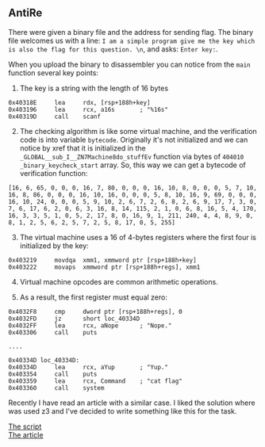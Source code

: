 ## AntiRe

There were given a binary file and the address for sending flag. The binary file welcomes us with a line:
`I am a simple program give me the key which is also the flag for this question. \n`,
and asks:
`Enter key:`.

When you upload the binary to disassembler you can notice from the `main` function several key points:

1. The key is a string with the length of 16 bytes

```
0x40318E     lea     rdx, [rsp+188h+key]
0x403196     lea     rcx, a16s       ; "%16s"
0x40319D     call    scanf
```

2. The checking algorithm is like some virtual machine, and the verification code is into variable `bytecode`. Originally it's not initialized and we can notice by xref that it is initialized in the  `_GLOBAL__sub_I__ZN7Machine8do_stuffEv` function via bytes of `404010 _binary_keycheck_start` array. So, this way we can get a bytecode of verification function:

```
[16, 6, 65, 0, 0, 0, 16, 7, 80, 0, 0, 0, 16, 10, 8, 0, 0, 0, 5, 7, 10, 16, 8, 86, 0, 0, 0, 16, 10, 16, 0, 0, 0, 5, 8, 10, 16, 9, 69, 0, 0, 0, 16, 10, 24, 0, 0, 0, 5, 9, 10, 2, 6, 7, 2, 6, 8, 2, 6, 9, 17, 7, 3, 0, 7, 6, 17, 6, 2, 0, 6, 3, 16, 8, 14, 115, 2, 1, 0, 6, 8, 16, 5, 4, 170, 16, 3, 3, 5, 1, 0, 5, 2, 17, 8, 0, 16, 9, 1, 211, 240, 4, 4, 8, 9, 0, 8, 1, 2, 5, 6, 2, 5, 7, 2, 5, 8, 17, 0, 5, 255]
```

3. The virtual machine uses a 16 of 4-bytes registers where the first four is initialized by the key:

```
0x403219     movdqa  xmm1, xmmword ptr [rsp+188h+key]
0x403222     movaps  xmmword ptr [rsp+188h+regs], xmm1
```

4. Virtual machine opcodes are common arithmetic operations.

5. As a result, the first register must equal zero:

```
0x4032F8     cmp     dword ptr [rsp+188h+regs], 0
0x4032FD     jz      short loc_40334D
0x4032FF     lea     rcx, aNope      ; "Nope."
0x403306     call    puts

....

0x40334D loc_40334D:       
0x40334D     lea     rcx, aYup       ; "Yup."
0x403354     call    puts
0x403359     lea     rcx, Command    ; "cat flag"
0x403360     call    system
```
Recently I have read an article with a similar case. I liked the solution where was used z3 and I've decided to write something like this for the task.

[The script](link)  
[The article](http://0xeb.net/2018/03/using-z3-with-ida-to-simplify-arithmetic-operations-in-functions/)
